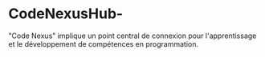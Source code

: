 # CodeNexusHub-
"Code Nexus" implique un point central de connexion pour l'apprentissage et le développement de compétences en programmation.
